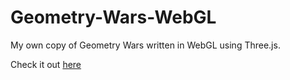 Geometry-Wars-WebGL
===================

My own copy of Geometry Wars written in WebGL using Three.js.

Check it out [here](https://davertron.github.io/geometry_wars.html)

